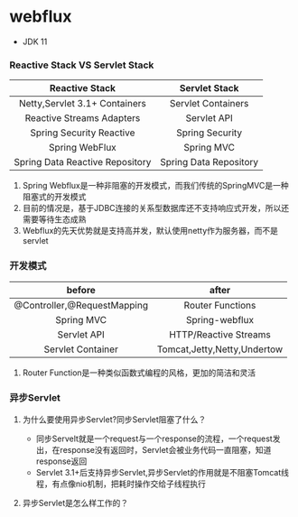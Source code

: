 # webflux

- JDK 11

### Reactive Stack VS Servlet Stack

| Reactive Stack | Servlet Stack | 
| :------: | :------: | 
| Netty,Servlet 3.1+ Containers | Servlet Containers |
| Reactive Streams Adapters | Servlet API |
| Spring Security Reactive | Spring Security |
| Spring WebFlux  | Spring MVC |
| Spring Data Reactive Repository | Spring Data Repository |

1. Spring Webflux是一种非阻塞的开发模式，而我们传统的SpringMVC是一种阻塞式的开发模式
2. 目前的情况是，基于JDBC连接的关系型数据库还不支持响应式开发，所以还需要等待生态成熟
3. Webflux的先天优势就是支持高并发，默认使用netty作为服务器，而不是servlet


### 开发模式

| before | after | 
| :------: | :------: | 
| @Controller,@RequestMapping | Router Functions |
| Spring MVC | Spring-webflux |
| Servlet API | HTTP/Reactive Streams |
| Servlet Container  | Tomcat,Jetty,Netty,Undertow |

1. Router Function是一种类似函数式编程的风格，更加的简洁和灵活


### 异步Servlet

1. 为什么要使用异步Servlet?同步Servlet阻塞了什么？

    - 同步Servelt就是一个request与一个response的流程，一个request发出，在response没有返回时，Servlet会被业务代码一直阻塞，知道response返回
    - Servlet 3.1+后支持异步Servlet,异步Servlet的作用就是不阻塞Tomcat线程，有点像nio机制，把耗时操作交给子线程执行


2. 异步Servlet是怎么样工作的？